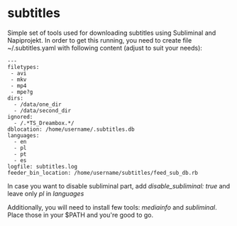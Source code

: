 # subtitles

Simple set of tools used for downloading subtitles using Subliminal and Napiprojekt.
In order to get this running, you need to create file ~/.subtitles.yaml with following content (adjust to suit your needs):
```
---
filetypes:
 - avi
 - mkv
 - mp4
 - mpe?g
dirs:
  - /data/one_dir
  - /data/second_dir
ignored:
  - /.*TS_Dreambox.*/
dblocation: /home/username/.subtitles.db
languages:
  - en
  - pl
  - pt
  - es
logfile: subtitles.log
feeder_bin_location: /home/username/subtitles/feed_sub_db.rb
```

In case you want to disable subliminal part, add *disable_subliminal: true* and leave only *pl* in *languages*

Additionally, you will need to install few tools: *mediainfo* and *subliminal*.
Place those in your $PATH and you're good to go.
